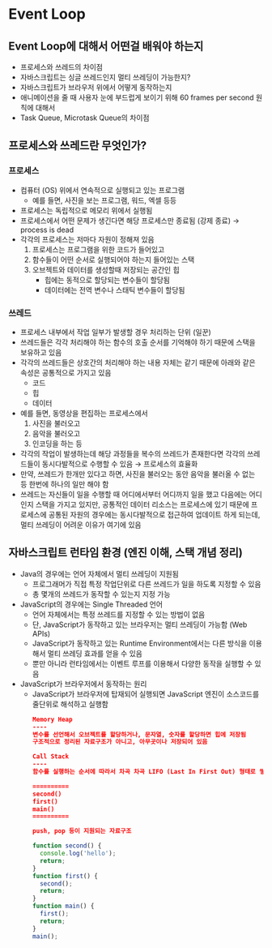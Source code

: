 # Event Loop

## Event Loop에 대해서 어떤걸 배워야 하는지

- 프로세스와 쓰레드의 차이점
- 자바스크립트는 싱글 쓰레드인지 멀티 쓰레딩이 가능한지?
- 자바스크립트가 브라우저 위에서 어떻게 동작하는지
- 애니메이션을 줄 때 사용자 눈에 부드럽게 보이기 위해 60 frames per second 원칙에 대해서
- Task Queue, Microtask Queue의 차이점

## 프로세스와 쓰레드란 무엇인가?

### 프로세스

- 컴퓨터 (OS) 위에서 연속적으로 실행되고 있는 프로그램
  - 예를 들면, 사진을 보는 프로그램, 워드, 엑셀 등등
- 프로세스는 독립적으로 메모리 위에서 실행됨
- 프로세스에서 어떤 문제가 생긴다면 해당 프로세스만 종료됨 (강제 종료) → process is dead
- 각각의 프로세스는 저마다 자원이 정해져 있음
  1. 프로세스는 프로그램을 위한 코드가 들어있고
  2. 함수들이 어떤 순서로 실행되어야 하는지 들어있는 스택
  3. 오브젝트와 데이터를 생성할때 저장되는 공간인 힙
     - 힙에는 동적으로 할당되는 변수들이 할당됨
     - 데이터에는 전역 변수나 스태틱 변수들이 할당됨

### 쓰레드

- 프로세스 내부에서 작업 일부가 발생할 경우 처리하는 단위 (일꾼)
- 쓰레드들은 각각 처리해야 하는 함수의 호출 순서를 기억해야 하기 때문에 스택을 보유하고 있음
- 각각의 쓰레드들은 상호간의 처리해야 하는 내용 자체는 같기 때문에 아래와 같은 속성은 공통적으로 가지고 있음
  - 코드
  - 힙
  - 데이터
- 예를 들면, 동영상을 편집하는 프로세스에서
  1. 사진을 불러오고
  2. 음악을 불러오고
  3. 인코딩을 하는 등
- 각각의 작업이 발생하는데 해당 과정들을 복수의 쓰레드가 존재한다면 각각의 쓰레드들이 동시다발적으로 수행할 수 있음 → 프로세스의 효율화
- 만약, 쓰레드가 한개만 있다고 하면, 사진을 불러오는 동안 음악을 불러올 수 없는 등 한번에 하나의 일만 해야 함
- 쓰레드는 자신들이 일을 수행할 때 어디에서부터 어디까지 일을 했고 다음에는 어디인지 스택을 가지고 있지만, 공통적인 데이터 리소스는 프로세스에 있기 때문에 프로세스에 공통된 자원의 경우에는 동시다발적으로 접근하여 업데이트 하게 되는데, 멀티 쓰레딩이 어려운 이유가 여기에 있음

## 자바스크립트 런타임 환경 (엔진 이해, 스택 개념 정리)

- Java의 경우에는 언어 자체에서 멀티 쓰레딩이 지원됨
  - 프로그래머가 직접 특정 작업단위로 다른 쓰레드가 일을 하도록 지정할 수 있음
  - 총 몇개의 쓰레드가 동작할 수 있는지 지정 가능
- JavaScript의 경우에는 Single Threaded 언어
  - 언어 자체에서는 특정 쓰레드를 지정할 수 있는 방법이 없음
  - 단, JavaScript가 동작하고 있는 브라우저는 멀티 쓰레딩이 가능함 (Web APIs)
  - JavaScript가 동작하고 있는 Runtime Environment에서는 다른 방식을 이용해서 멀티 쓰레딩 효과를 얻을 수 있음
  - 뿐만 아니라 런타임에서는 이벤트 루프를 이용해서 다양한 동작을 실행할 수 있음
- JavaScript가 브라우저에서 동작하는 원리
  - JavaScript가 브라우저에 탑재되어 실행되면 JavaScript 엔진이 소스코드를 줄단위로 해석하고 실행함
    ```json
    Memory Heap
    ----
    변수를 선언해서 오브젝트를 할당하거나, 문자열, 숫자를 할당하면 힙에 저장됨
    구조적으로 정리된 자료구조가 아니고, 아무곳이나 저장되어 있음

    Call Stack
    ----
    함수를 실행하는 순서에 따라서 차곡 차곡 LIFO (Last In First Out) 형태로 쌓임

    ==========
    second()
    first()
    main()
    ==========

    push, pop 등이 지원되는 자료구조
    ```
    ```jsx
    function second() {
      console.log('hello');
      return;
    }
    function first() {
      second();
      return;
    }
    function main() {
      first();
      return;
    }
    main();
    ```
